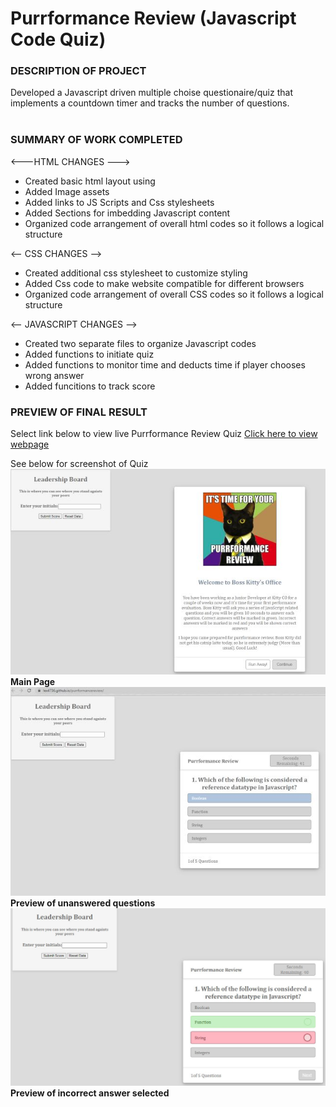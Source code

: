 <h1> Purrformance Review (Javascript Code Quiz)</h1>
<p></p>
<h3>DESCRIPTION OF PROJECT</h3>
Developed a Javascript driven multiple choise questionaire/quiz that implements a countdown timer and tracks the number of questions.
<br><br>
<h3>SUMMARY OF WORK COMPLETED</h3>

<---HTML CHANGES --->
- Created basic html layout using 
- Added Image assets 
- Added links to JS Scripts and Css stylesheets 
- Added Sections for imbedding Javascript content 
- Organized code arrangement of overall html codes so it follows a logical structure

<-- CSS CHANGES -->
- Created additional css stylesheet to customize styling 
- Added Css code to make website compatible for different browsers
- Organized code arrangement of overall CSS codes so it follows a logical structure

<-- JAVASCRIPT CHANGES -->
- Created two separate files to organize Javascript codes
- Added functions to initiate quiz
- Added functions to monitor time and deducts time if player chooses wrong answer
- Added funcitions to track score 


<p></p>

<h3>PREVIEW OF FINAL RESULT</h3>
<p>

Select link below to view live Purrformance Review Quiz 
<a href="https://lex4736.github.io/purrformancereview/"> Click here to view webpage </a>
<p>
See below for screenshot of Quiz
<br>
<img src="https://github.com/lex4736/purrformancereview/blob/master/assets/Screenshot1.jpg" alt="Code Quiz Main Page">
<br>
<b>Main Page</b><br>

<img src="https://github.com/lex4736/purrformancereview/blob/master/assets/Screenshot2.jpg" alt="Preview of unswered quiz">
<br><b>Preview of unanswered questions</b><br>

<img src="https://github.com/lex4736/purrformancereview/blob/master/assets/Screenshot3.jpg" alt="Preview of incorrect answer selected on quiz">
<b>Preview of incorrect answer selected</b><br>